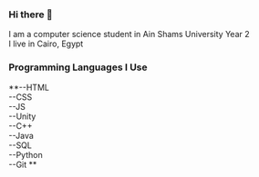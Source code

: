 ### Hi there 👋
I am a computer science student in Ain Shams University Year 2  
I live in Cairo, Egypt
### Programming Languages I Use
**--HTML  
--CSS  
--JS  
--Unity  
--C++  
--Java  
--SQL  
--Python  
--Git **



<!--
**MohamedAbdelAleem-cs/MohamedAbdelAleem-cs** is a ✨ _special_ ✨ repository because its `README.md` (this file) appears on your GitHub profile.

Here are some ideas to get you started:

- 🔭 I’m currently working on ...
- 🌱 I’m currently learning ...
- 👯 I’m looking to collaborate on ...
- 🤔 I’m looking for help with ...
- 💬 Ask me about ...
- 📫 How to reach me: ...
- 😄 Pronouns: ...
- ⚡ Fun fact: ...
-->
